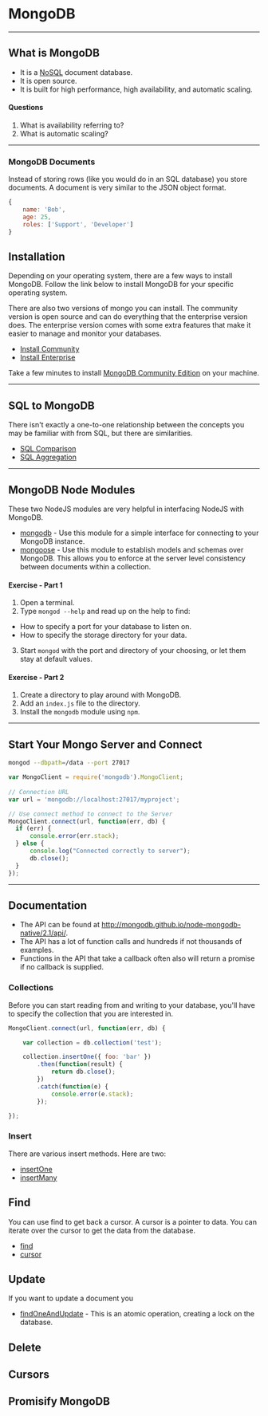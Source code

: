 # MongoDB

<hr>

## What is MongoDB

- It is a [NoSQL](/nosql.html) document database.
- It is open source.
- It is built for high performance, high availability, and automatic scaling.

#### Questions

1. What is availability referring to?
2. What is automatic scaling?

<hr>

### MongoDB Documents

Instead of storing rows (like you would do in an SQL database) you store documents. A document is very similar to the JSON object format.

```js
{
    name: 'Bob',
    age: 25,
    roles: ['Support', 'Developer']
}
```

## Installation

Depending on your operating system, there are a few ways to install MongoDB. Follow the link below to install MongoDB for your specific operating system.

There are also two versions of mongo you can install. The community version is open source and can do everything that the enterprise version does. The enterprise version comes with some extra features that make it easier to manage and monitor your databases. 

- [Install Community](https://docs.mongodb.org/manual/administration/install-community/)
- [Install Enterprise](https://docs.mongodb.org/manual/administration/install-enterprise/)

Take a few minutes to install [MongoDB Community Edition](https://docs.mongodb.org/manual/administration/install-community/) on your machine.

<hr>

## SQL to MongoDB

There isn't exactly a one-to-one relationship between the concepts you may be familiar with from SQL, but there are similarities.

- [SQL Comparison](https://docs.mongodb.org/manual/reference/sql-comparison/)
- [SQL Aggregation](https://docs.mongodb.org/manual/reference/sql-aggregation-comparison/)

<hr>

## MongoDB Node Modules

These two NodeJS modules are very helpful in interfacing NodeJS with MongoDB.

- [mongodb](https://www.npmjs.com/package/mongodb) - Use this module for a simple interface for connecting to your MongoDB instance.
- [mongoose](https://www.npmjs.com/package/mongoose) - Use this module to establish models and schemas over MongoDB. This allows you to enforce at the server level consistency between documents within a collection.

#### Exercise - Part 1

1. Open a terminal.
2. Type `mongod --help` and read up on the help to find:
  - How to specify a port for your database to listen on.
  - How to specify the storage directory for your data.
3. Start `mongod` with the port and directory of your choosing, or let them stay at default values.

#### Exercise - Part 2

1. Create a directory to play around with MongoDB.
2. Add an `index.js` file to the directory.
3. Install the `mongodb` module using `npm`.

<hr>

## Start Your Mongo Server and Connect

```sh
mongod --dbpath=/data --port 27017
```

```js
var MongoClient = require('mongodb').MongoClient;
 
// Connection URL 
var url = 'mongodb://localhost:27017/myproject';

// Use connect method to connect to the Server 
MongoClient.connect(url, function(err, db) {
  if (err) {
      console.error(err.stack);
  } else {
      console.log("Connected correctly to server");
      db.close();
  }
});
```

<hr>

## Documentation

- The API can be found at http://mongodb.github.io/node-mongodb-native/2.1/api/.
- The API has a lot of function calls and hundreds if not thousands of examples.
- Functions in the API that take a callback often also will return a promise if no callback is supplied.

### Collections

Before you can start reading from and writing to your database, you'll have to specify the collection that you
are interested in.

```js
MongoClient.connect(url, function(err, db) {

    var collection = db.collection('test');

    collection.insertOne({ foo: 'bar' })
        .then(function(result) {
            return db.close();
        })
        .catch(function(e) {
            console.error(e.stack);
        });

});
```

### Insert

There are various insert methods. Here are two:

- [insertOne](http://mongodb.github.io/node-mongodb-native/2.1/api/Collection.html#insertOne)
- [insertMany](http://mongodb.github.io/node-mongodb-native/2.1/api/Collection.html#insertMany)

## Find

You can use find to get back a cursor. A cursor is a pointer to data. You can iterate over the cursor to get the data from the database.

- [find](http://mongodb.github.io/node-mongodb-native/2.1/api/Collection.html#find)
- [cursor](http://mongodb.github.io/node-mongodb-native/2.1/api/Cursor.html)

## Update

If you want to update a document you 

- [findOneAndUpdate](http://mongodb.github.io/node-mongodb-native/2.1/api/Cursor.html) - This is an atomic operation, creating a lock on the database.

## Delete

## Cursors

## Promisify MongoDB
